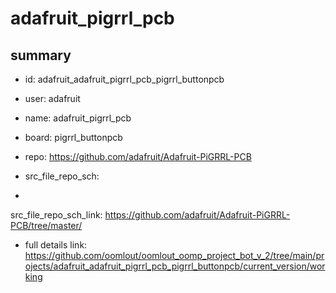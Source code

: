 # adafruit_pigrrl_pcb
 
## summary 
* id: adafruit_adafruit_pigrrl_pcb_pigrrl_buttonpcb
* user: adafruit
* name: adafruit_pigrrl_pcb
* board: pigrrl_buttonpcb
* repo: https://github.com/adafruit/Adafruit-PiGRRL-PCB



* src_file_repo_sch: 
*
 src_file_repo_sch_link: https://github.com/adafruit/Adafruit-PiGRRL-PCB/tree/master/
* full details link: https://github.com/oomlout/oomlout_oomp_project_bot_v_2/tree/main/projects/adafruit_adafruit_pigrrl_pcb_pigrrl_buttonpcb/current_version/working  






